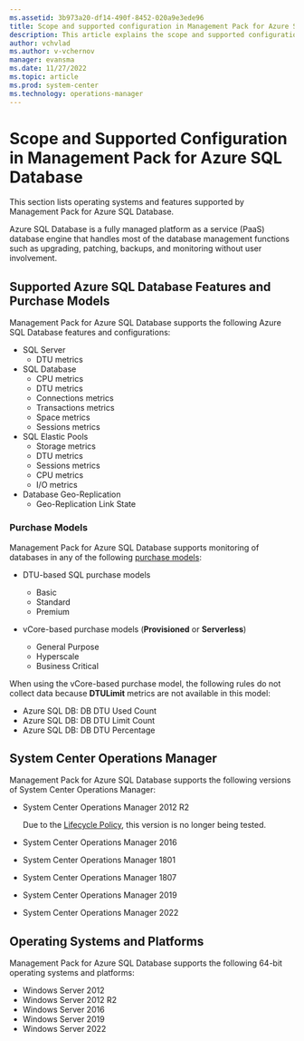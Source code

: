 ```yaml
---
ms.assetid: 3b973a20-df14-490f-8452-020a9e3ede96
title: Scope and supported configuration in Management Pack for Azure SQL Database
description: This article explains the scope and supported configuration in Management Pack for Azure SQL Database
author: vchvlad
ms.author: v-vchernov
manager: evansma
ms.date: 11/27/2022
ms.topic: article
ms.prod: system-center
ms.technology: operations-manager
---
```


# Scope and Supported Configuration in Management Pack for Azure SQL Database

This section lists operating systems and features supported by Management Pack for Azure SQL Database.

Azure SQL Database is a fully managed platform as a service (PaaS) database engine that handles most of the database management functions such as upgrading, patching, backups, and monitoring without user involvement.

## Supported Azure SQL Database Features and Purchase Models

Management Pack for Azure SQL Database supports the following Azure SQL Database features and configurations:

- SQL Server
  - DTU metrics
- SQL Database
  - CPU metrics
  - DTU metrics
  - Connections metrics
  - Transactions metrics
  - Space metrics
  - Sessions metrics
- SQL Elastic Pools
  - Storage metrics
  - DTU metrics
  - Sessions metrics
  - CPU metrics
  - I/O metrics
- Database Geo-Replication
  - Geo-Replication Link State

### Purchase Models

Management Pack for Azure SQL Database supports monitoring of databases in any of the following [purchase models](https://azure.microsoft.com/pricing/details/sql-database/single/):

- DTU-based SQL purchase models
  - Basic
  - Standard
  - Premium

- vCore-based purchase models (**Provisioned** or **Serverless**)
  - General Purpose
  - Hyperscale
  - Business Critical

When using the vCore-based purchase model, the following rules do not collect data because **DTULimit** metrics are not available in this model:

- Azure SQL DB: DB DTU Used Count
- Azure SQL DB: DB DTU Limit Count
- Azure SQL DB: DB DTU Percentage

## System Center Operations Manager

Management Pack for Azure SQL Database supports the following versions of System Center Operations Manager:

- System Center Operations Manager 2012 R2
  
  Due to the [Lifecycle Policy](/lifecycle/products/microsoft-system-center-2012-r2-operations-manager), this version is no longer being tested.
  
- System Center Operations Manager 2016
- System Center Operations Manager 1801
- System Center Operations Manager 1807
- System Center Operations Manager 2019
- System Center Operations Manager 2022

## Operating Systems and Platforms

Management Pack for Azure SQL Database supports the following 64-bit operating systems and platforms:

- Windows Server 2012
- Windows Server 2012 R2
- Windows Server 2016
- Windows Server 2019
- Windows Server 2022
